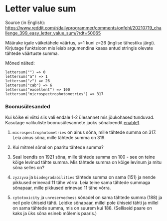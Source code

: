 # Letter value sum
Source (in English): https://www.reddit.com/r/dailyprogrammer/comments/onfehl/20210719_challenge_399_easy_letter_value_sum/?rdt=50065

Määrake igale väiketähele väärtus, `a`=1 kuni `z`=26 (inglise tähestiku järgi). Kirjutage funktsioon mis leiab argumendina kaasa antud stringis olevate tähtede väärtuste summa.

Mõned näited:
```
lettersum("") => 0
lettersum("a") => 1
lettersum("z") => 26
lettersum("cab") => 6
lettersum("excellent") => 100
lettersum("microspectrophotometries") => 317
```

### Boonusülesanded
Kui kõike ei viitsi siis vali endale 1-2 ülesannet mis jõukohased tunduvad.  
Kasutage valikuliste boonusülesannete jaoks sõnaloendit [enable1](https://raw.githubusercontent.com/timotr/harjutused/main/progre/enable1.txt).

1. `microspectrophotometries` on ainus sõna, mille tähtede summa on 317. Leia ainus sõna, mille tähtede summa on 319.

2. Kui mitmel sõnal on paaritu tähtede summa?

3. Seal loendis on 1921 sõna, mille tähtede summa on 100 - see on teine kõige levinud tähte summa. Mis tähtede summa on kõige levinum ja mitu sõna selles on?

4. `zyzzyva` ja `biodegradabilities` tähtede summa on sama (151) ja nende pikkused erinevad 11 tähe võrra. Leia teine sama tähtede summaga sõnapaar, mille pikkused erinevad 11 tähe võrra.

5. `cytotoxicity` ja `unreservedness` sõnadel on sama tähtede summa (188) ja neil pole ühiseid tähti. Leidke sõnapaar, millel pole ühiseid tähti ja millel on sama tähtede summa, mis on suurem kui 188. (Selliseid paare on kaks ja üks sõna esineb mõlemis paaris.)
